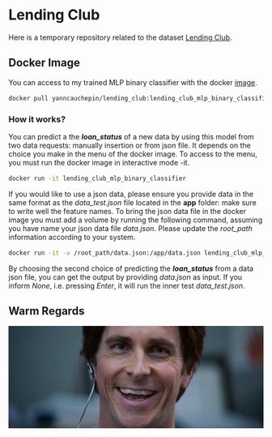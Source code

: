 # Lending Club

Here is a temporary repository related to the dataset [Lending Club](https://www.kaggle.com/datasets/ethon0426/lending-club-20072020q1/code).

## Docker Image

You can access to my trained MLP binary classifier with the docker [image](https://hub.docker.com/repository/docker/yanncauchepin/lendingclub/general).

```sh
docker pull yanncauchepin/lending_club:lending_club_mlp_binary_classifier
```

### How it works?

You can predict a the ***loan_status*** of a new data by using this model from two data requests: manually insertion or from json file. It depends on the choice you make in the menu of the docker image. To access to the menu, you must run the docker image in interactive mode -it.
```sh
docker run -it lending_club_mlp_binary_classifier
```

If you would like to use a json data, please ensure you provide data in the same format as the *data_test.json* file located in the **app** folder: make sure to write well the feature names. To bring the json data file in the docker image you must add a volume by running the following command, assuming you have name your json data file *data.json*. Please update the *root_path* information according to your system.
```sh
docker run -it -v /root_path/data.json:/app/data.json lending_club_mlp_binary_classifier
```
By choosing the second choice of predicting the ***loan_status*** from a data json file, you can get the output by providing *data.json* as input. If you inform *None*, i.e. pressing *Enter*, it will run the inner test *data_test.json*.

## Warm Regards

![](the_big_short.jpg)
